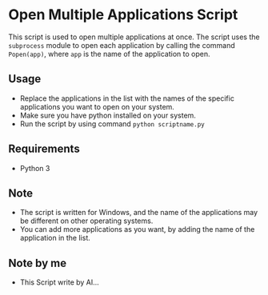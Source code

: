 # Open Multiple Applications Script

This script is used to open multiple applications at once. The script uses the `subprocess` module to open each application by calling the command `Popen(app)`, where `app` is the name of the application to open.

## Usage

- Replace the applications in the list with the names of the specific applications you want to open on your system.
- Make sure you have python installed on your system.
- Run the script by using command `python scriptname.py`

## Requirements
- Python 3

## Note
- The script is written for Windows, and the name of the applications may be different on other operating systems.
- You can add more applications as you want, by adding the name of the application in the list.

## Note by me
- This Script write by AI...
